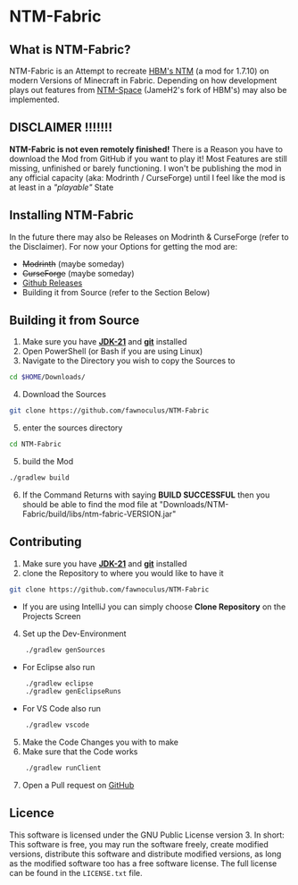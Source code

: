# NTM-Fabric
## What is NTM-Fabric?
NTM-Fabric is an Attempt to recreate [HBM's NTM](https://github.com/HbmMods/Hbm-s-Nuclear-Tech-GIT) (a mod for 1.7.10) on modern Versions of Minecraft in Fabric.
Depending on how development plays out features from [NTM-Space](https://github.com/JameH2/Hbm-s-Nuclear-Tech-GIT/tree/space-travel-twopointfive) (JameH2's fork of HBM's) may also be implemented.

## **DISCLAIMER !!!!!!!**
**NTM-Fabric is not even remotely finished!** 
There is a Reason you have to download the Mod from GitHub if you want to play it! 
Most Features are still missing, unfinished or barely functioning. I won't be publishing the mod in any official capacity (aka: Modrinth / CurseForge) until I feel like the mod is at least in a *"playable"* State

## Installing NTM-Fabric
In the future there may also be Releases on Modrinth & CurseForge (refer to the Disclaimer).
For now your Options for getting the mod are:
- ~~Modrinth~~ (maybe someday)
- ~~CurseForge~~ (maybe someday)
- [Github Releases](https://github.com/fawnoculus/NTM-Fabric/releases/latest)
- Building it from Source (refer to the Section Below)


## Building it from Source
1. Make sure you have [**JDK-21**](https://adoptium.net/temurin/releases/?variant=openjdk8&jvmVariant=hotspot&package=jdk&version=21) and [**git**](https://git-scm.com/downloads) installed
2. Open PowerShell (or Bash if you are using Linux)
3. Navigate to the Directory you wish to copy the Sources to
```bash
cd $HOME/Downloads/
```
4. Download the Sources
```bash
git clone https://github.com/fawnoculus/NTM-Fabric
```
5. enter the sources directory
```bash
cd NTM-Fabric
```
5. build the Mod
```bash
./gradlew build
```
6. If the Command Returns with saying **BUILD SUCCESSFUL** then you should be able to find the mod file at "Downloads/NTM-Fabric/build/libs/ntm-fabric-VERSION.jar"

## Contributing
1. Make sure you have [**JDK-21**](https://adoptium.net/temurin/releases/?variant=openjdk8&jvmVariant=hotspot&package=jdk&version=21) and [**git**](https://git-scm.com/downloads) installed
2. clone the Repository to where you would like to have it
```bash
git clone https://github.com/fawnoculus/NTM-Fabric
```
- If you are using IntelliJ you can simply choose **Clone Repository** on the Projects Screen
4. Set up the Dev-Environment
```bash
    ./gradlew genSources
```

* For Eclipse also run
```bash
    ./gradlew eclipse
    ./gradlew genEclipseRuns
```
* For VS Code also run
```bash
    ./gradlew vscode
```
5. Make the Code Changes you with to make
6. Make sure that the Code works
```bash
    ./gradlew runClient
```
7. Open a Pull request on [GitHub](https://github.com/fawnoculus/NTM-Fabric)

## Licence
This software is licensed under the GNU Public License version 3. In short: This software is free, you may run the software freely, create modified versions, distribute this software and distribute modified versions, as long as the modified software too has a free software license. The full license can be found in the `LICENSE.txt` file.